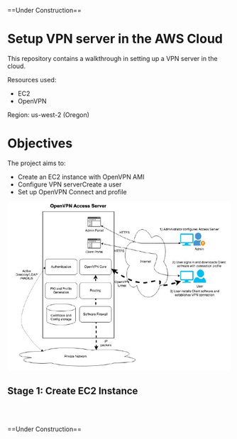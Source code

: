 ==Under Construction==
<h1>Setup VPN server in the AWS Cloud</h1>

This repository contains a walkthrough in setting up a VPN server in the cloud. 

Resources used:
- EC2
- OpenVPN

Region: us-west-2 (Oregon)

<h1>Objectives</h1>
The project aims to:
<ul>
  <li>Create an EC2 instance with OpenVPN AMI</li>
  <li>Configure VPN server</li?
  <li>Create a user</li>
  <li>Set up OpenVPN Connect and profile</li>
</ul>
  <img src="AWS VPN/VPN architechture.jpg" alt="OpenVPN">

<h2>Stage 1: Create EC2 Instance</h2>
<p><br><br>

==Under Construction==
